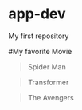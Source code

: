 # app-dev
My first repository

  #My favorite Movie 

  > Spider Man
  
  > Transformer
  
  > The Avengers 
 
 
 
